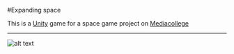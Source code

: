 #Expanding space

This is a [Unity](https://unity3d.com/) game for a space game project on [Mediacollege](https://www.ma-web.nl/)

---

![alt text](https://www.ma-web.nl/static/vector/Logo_blok.svg)